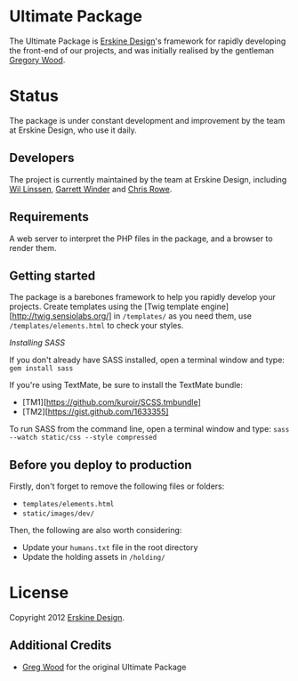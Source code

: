 Ultimate Package
================

The Ultimate Package is [Erskine Design][ed]'s framework for rapidly developing the front-end of our projects, and was initially realised by the gentleman [Gregory Wood][c1].

Status
======

The package is under constant development and improvement by the team at Erskine Design, who use it daily.

Developers
----------

The project is currently maintained by the team at Erskine Design, including [Wil Linssen][wl], [Garrett Winder][gw] and [Chris Rowe][cr].

[wl]: http://wil-linssen.com/
[gw]: http://garrettwinder.com/
[cr]: http://chrisrowe.com/

Requirements
------------

A web server to interpret the PHP files in the package, and a browser to render them.

Getting started
---------------

The package is a barebones framework to help you rapidly develop your projects. Create templates using the [Twig template engine][http://twig.sensiolabs.org/] in `/templates/` as you need them, use `/templates/elements.html` to check your styles.

*Installing SASS*

If you don't already have SASS installed, open a terminal window and type: `gem install sass`

If you're using TextMate, be sure to install the TextMate bundle:

* [TM1][https://github.com/kuroir/SCSS.tmbundle]
* [TM2][https://gist.github.com/1633355]

To run SASS from the command line, open a terminal window and type: `sass --watch static/css --style compressed`

Before you deploy to production
-------------------------------

Firstly, don't forget to remove the following files or folders:

* `templates/elements.html`
* `static/images/dev/`

Then, the following are also worth considering:

* Update your `humans.txt` file in the root directory
* Update the holding assets in `/holding/`

License
=======

Copyright 2012 [Erskine Design][ed].

Additional Credits
------------------

* [Greg Wood][c1] for the original Ultimate Package

[c1]: http://gregorywood.co.uk/
[ed]: http://erskinedesign.com/
